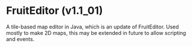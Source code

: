 # FruitEditor (v1.1_01)
A tile-based map editor in Java, which is an update of FruitEditor. Used mostly to make 2D maps, this may be extended in future to allow scripting and events.
